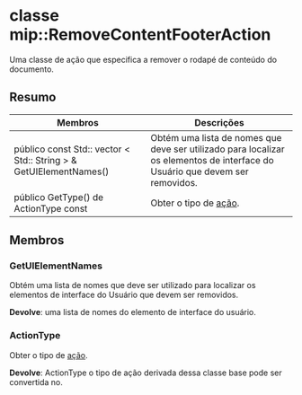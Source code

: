 # <a name="class-mipremovecontentfooteraction"></a>classe mip::RemoveContentFooterAction 
Uma classe de ação que especifica a remover o rodapé de conteúdo do documento.
  
## <a name="summary"></a>Resumo
 Membros                        | Descrições                                
--------------------------------|---------------------------------------------
público const Std:: vector < Std:: String > & GetUIElementNames()  |  Obtém uma lista de nomes que deve ser utilizado para localizar os elementos de interface do Usuário que devem ser removidos.
 público GetType() de ActionType const  |  Obter o tipo de [ação](class_mip_action.md).
  
## <a name="members"></a>Membros
  
### <a name="getuielementnames"></a>GetUIElementNames
Obtém uma lista de nomes que deve ser utilizado para localizar os elementos de interface do Usuário que devem ser removidos.

  
**Devolve**: uma lista de nomes do elemento de interface do usuário.
  
### <a name="actiontype"></a>ActionType
Obter o tipo de [ação](class_mip_action.md).

  
**Devolve**: ActionType o tipo de ação derivada dessa classe base pode ser convertida no.